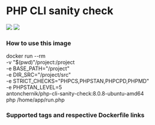 # PHP CLI sanity check
[![](https://images.microbadger.com/badges/image/antonchernik/php-cli-sanity-check.svg)](https://microbadger.com/images/antonchernik/php-cli-sanity-check)
[![](https://images.microbadger.com/badges/version/antonchernik/php-cli-sanity-check.svg)](https://microbadger.com/images/antonchernik/php-cli-sanity-check)
### How to use this image
docker run --rm \
-v "$(pwd)"/project:/project \
-e BASE_PATH="/project" \
-e DIR_SRC="/project/src" \
-e STRICT_CHECKS="PHPCS,PHPSTAN,PHPCPD,PHPMD" \
-e PHPSTAN_LEVEL=5 \
antonchernik/php-cli-sanity-check:8.0.8-ubuntu-amd64 \
php /home/app/run.php
### Supported tags and respective Dockerfile links
<br/>